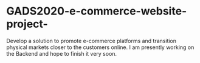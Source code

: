 # GADS2020-e-commerce-website-project-
Develop a solution to promote e-commerce platforms and transition physical markets closer to the customers online.
I am presently working on the Backend and hope to finish it very soon.
